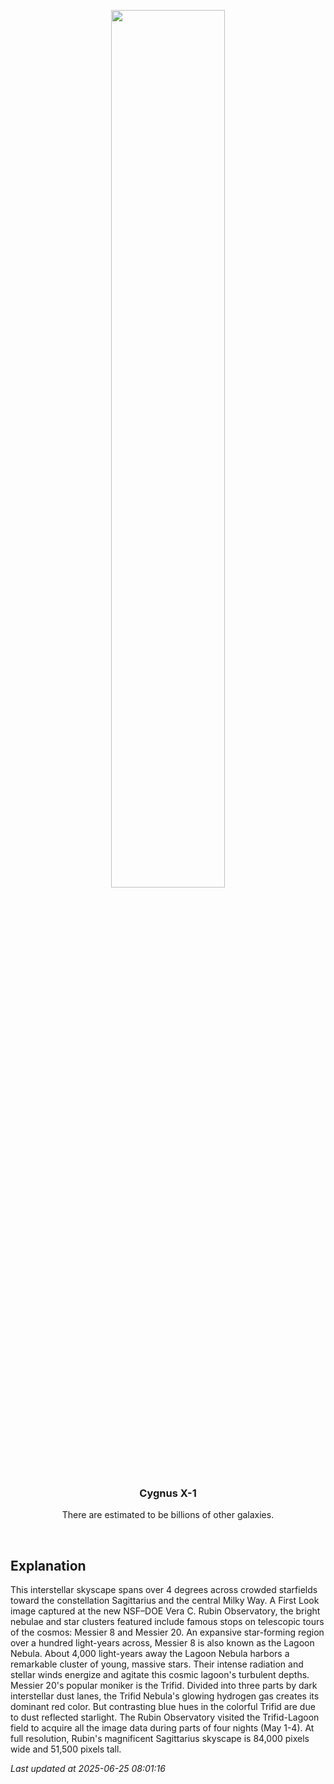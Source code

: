 <p align='center'>
    <img src='https://apod.nasa.gov/apod/image/2506/SagittariusTrip_Rubin1100.png' width='60%' />
    <h3 align="center">Cygnus X-1</h3>
    <p align="center">There are estimated to be billions of other galaxies.</p>
</p>
<br/>

Explanation
--
This interstellar skyscape spans over 4 degrees across crowded starfields toward the constellation Sagittarius and the central Milky Way. A First Look image captured at the new NSF–DOE Vera C. Rubin Observatory, the bright nebulae and star clusters featured include famous stops on telescopic tours of the cosmos: Messier 8 and Messier 20. An expansive star-forming region over a hundred light-years across, Messier 8 is also known as the Lagoon Nebula. About 4,000 light-years away the Lagoon Nebula harbors a remarkable cluster of young, massive stars. Their intense radiation and stellar winds energize and agitate this cosmic lagoon's turbulent depths. Messier 20's popular moniker is the Trifid. Divided into three parts by dark interstellar dust lanes, the Trifid Nebula's glowing hydrogen gas creates its dominant red color. But contrasting blue hues in the colorful Trifid are due to dust reflected starlight. The Rubin Observatory visited the Trifid-Lagoon field to acquire all the image data during parts of four nights (May 1-4). At full resolution, Rubin's magnificent Sagittarius skyscape is 84,000 pixels wide and 51,500 pixels tall.


*Last updated at 2025-06-25 08:01:16*
